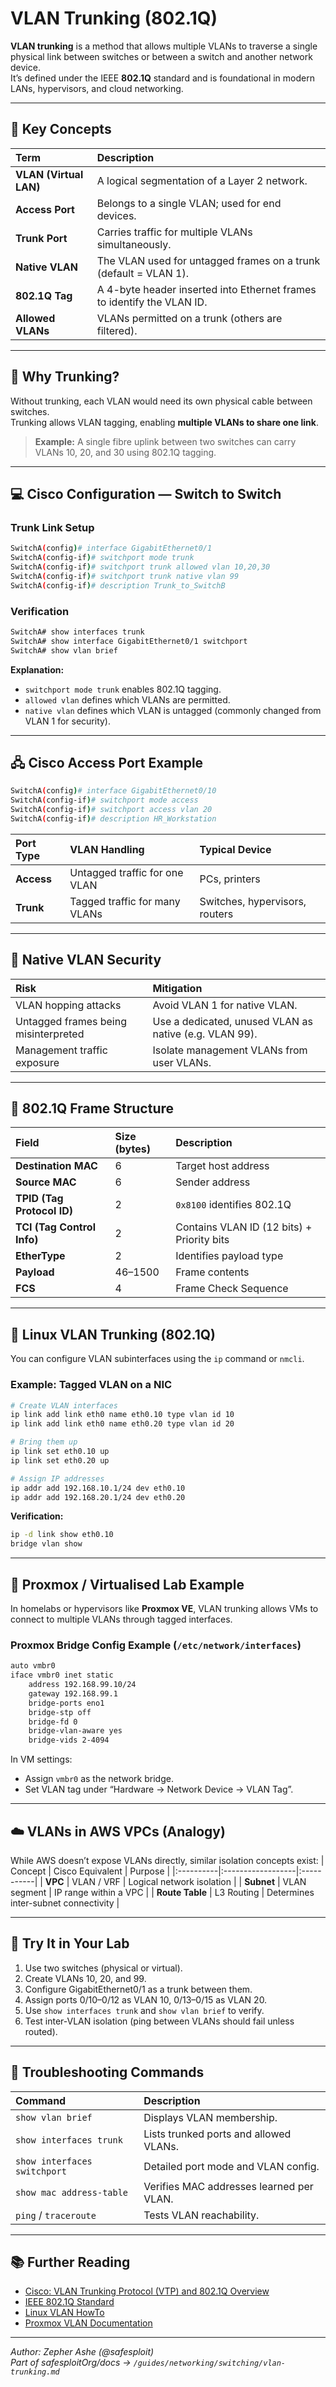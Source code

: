 # VLAN Trunking (802.1Q)

**VLAN trunking** is a method that allows multiple VLANs to traverse a single physical link between switches or between a switch and another network device.  
It’s defined under the IEEE **802.1Q** standard and is foundational in modern LANs, hypervisors, and cloud networking.

---

## 🧭 Key Concepts

| Term | Description |
|:------|:-------------|
| **VLAN (Virtual LAN)** | A logical segmentation of a Layer 2 network. |
| **Access Port** | Belongs to a single VLAN; used for end devices. |
| **Trunk Port** | Carries traffic for multiple VLANs simultaneously. |
| **Native VLAN** | The VLAN used for untagged frames on a trunk (default = VLAN 1). |
| **802.1Q Tag** | A 4-byte header inserted into Ethernet frames to identify the VLAN ID. |
| **Allowed VLANs** | VLANs permitted on a trunk (others are filtered). |

---

## 🧩 Why Trunking?

Without trunking, each VLAN would need its own physical cable between switches.  
Trunking allows VLAN tagging, enabling **multiple VLANs to share one link**.

> **Example:** A single fibre uplink between two switches can carry VLANs 10, 20, and 30 using 802.1Q tagging.

---

## 💻 Cisco Configuration — Switch to Switch

### **Trunk Link Setup**

```bash
SwitchA(config)# interface GigabitEthernet0/1
SwitchA(config-if)# switchport mode trunk
SwitchA(config-if)# switchport trunk allowed vlan 10,20,30
SwitchA(config-if)# switchport trunk native vlan 99
SwitchA(config-if)# description Trunk_to_SwitchB
```

### **Verification**

```bash
SwitchA# show interfaces trunk
SwitchA# show interface GigabitEthernet0/1 switchport
SwitchA# show vlan brief
```

**Explanation:**
- `switchport mode trunk` enables 802.1Q tagging.
- `allowed vlan` defines which VLANs are permitted.
- `native vlan` defines which VLAN is untagged (commonly changed from VLAN 1 for security).

---

## 🖧 Cisco Access Port Example

```bash
SwitchA(config)# interface GigabitEthernet0/10
SwitchA(config-if)# switchport mode access
SwitchA(config-if)# switchport access vlan 20
SwitchA(config-if)# description HR_Workstation
```

| Port Type | VLAN Handling | Typical Device |
|:-----------|:---------------|:----------------|
| **Access** | Untagged traffic for one VLAN | PCs, printers |
| **Trunk**  | Tagged traffic for many VLANs | Switches, hypervisors, routers |

---

## 🔐 Native VLAN Security

| Risk | Mitigation |
|:------|:-------------|
| VLAN hopping attacks | Avoid VLAN 1 for native VLAN. |
| Untagged frames being misinterpreted | Use a dedicated, unused VLAN as native (e.g. VLAN 99). |
| Management traffic exposure | Isolate management VLANs from user VLANs. |

---

## 🧮 802.1Q Frame Structure

| Field | Size (bytes) | Description |
|:--------|:--------------|:-------------|
| **Destination MAC** | 6 | Target host address |
| **Source MAC** | 6 | Sender address |
| **TPID (Tag Protocol ID)** | 2 | `0x8100` identifies 802.1Q |
| **TCI (Tag Control Info)** | 2 | Contains VLAN ID (12 bits) + Priority bits |
| **EtherType** | 2 | Identifies payload type |
| **Payload** | 46–1500 | Frame contents |
| **FCS** | 4 | Frame Check Sequence |

---

## 🐧 Linux VLAN Trunking (802.1Q)

You can configure VLAN subinterfaces using the `ip` command or `nmcli`.

### **Example: Tagged VLAN on a NIC**

```bash
# Create VLAN interfaces
ip link add link eth0 name eth0.10 type vlan id 10
ip link add link eth0 name eth0.20 type vlan id 20

# Bring them up
ip link set eth0.10 up
ip link set eth0.20 up

# Assign IP addresses
ip addr add 192.168.10.1/24 dev eth0.10
ip addr add 192.168.20.1/24 dev eth0.20
```

**Verification:**
```bash
ip -d link show eth0.10
bridge vlan show
```

---

## 🧱 Proxmox / Virtualised Lab Example

In homelabs or hypervisors like **Proxmox VE**, VLAN trunking allows VMs to connect to multiple VLANs through tagged interfaces.

### **Proxmox Bridge Config Example (`/etc/network/interfaces`)**

```bash
auto vmbr0
iface vmbr0 inet static
    address 192.168.99.10/24
    gateway 192.168.99.1
    bridge-ports eno1
    bridge-stp off
    bridge-fd 0
    bridge-vlan-aware yes
    bridge-vids 2-4094
```

In VM settings:
- Assign `vmbr0` as the network bridge.
- Set VLAN tag under “Hardware → Network Device → VLAN Tag”.

---

## ☁️ VLANs in AWS VPCs (Analogy)

While AWS doesn’t expose VLANs directly, similar isolation concepts exist:
| Concept | Cisco Equivalent | Purpose |
|:----------|:------------------|:-----------|
| **VPC** | VLAN / VRF | Logical network isolation |
| **Subnet** | VLAN segment | IP range within a VPC |
| **Route Table** | L3 Routing | Determines inter-subnet connectivity |

---

## 🧪 Try It in Your Lab

1. Use two switches (physical or virtual).  
2. Create VLANs 10, 20, and 99.  
3. Configure GigabitEthernet0/1 as a trunk between them.  
4. Assign ports 0/10–0/12 as VLAN 10, 0/13–0/15 as VLAN 20.  
5. Use `show interfaces trunk` and `show vlan brief` to verify.  
6. Test inter-VLAN isolation (ping between VLANs should fail unless routed).

---

## 🧰 Troubleshooting Commands

| Command | Description |
|:----------|:-------------|
| `show vlan brief` | Displays VLAN membership. |
| `show interfaces trunk` | Lists trunked ports and allowed VLANs. |
| `show interfaces switchport` | Detailed port mode and VLAN config. |
| `show mac address-table` | Verifies MAC addresses learned per VLAN. |
| `ping` / `traceroute` | Tests VLAN reachability. |

---

## 📚 Further Reading

- [Cisco: VLAN Trunking Protocol (VTP) and 802.1Q Overview](https://www.cisco.com/c/en/us/support/docs/lan-switching/vtp/10023-3.html)  
- [IEEE 802.1Q Standard](https://standards.ieee.org/standard/802_1Q-2018.html)  
- [Linux VLAN HowTo](https://wiki.linuxfoundation.org/networking/vlan)  
- [Proxmox VLAN Documentation](https://pve.proxmox.com/wiki/Network_Configuration#sysadmin_network_vlan)

---

*Author: Zepher Ashe (@safesploit)*  
*Part of safesploitOrg/docs → `/guides/networking/switching/vlan-trunking.md`*
